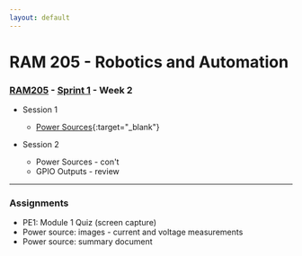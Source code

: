 ```yaml
---
layout: default
---
```


# RAM 205 - Robotics and Automation

### [RAM205](../) - [Sprint 1](./) - Week 2

- Session 1
    - [Power Sources](power_soure/RAM205.PowerSources.pdf){:target="_blank"}

- Session 2
    - Power Sources - con't
    - GPIO Outputs - review

---

### Assignments

- PE1: Module 1 Quiz (screen capture)
- Power source: images - current and voltage measurements
- Power source: summary document


